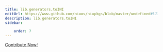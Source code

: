 ```yaml
---
title: lib.generators.toINI
editUrl: https://www.github.com/nixos/nixpkgs/blob/master/undefined#L119C11
description: lib.generators.toINI
sidebar:

    order: 7
---
```


<a href="https://www.github.com/nixos/nixpkgs/blob/master/undefined#L119C11">Contribute Now!</a>



